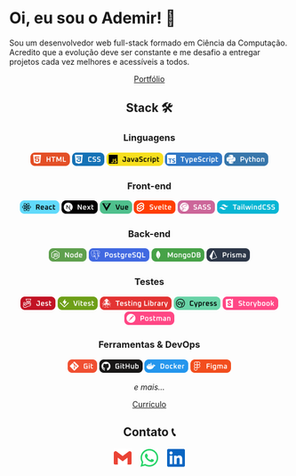 # Oi, eu sou o Ademir! 🙂

Sou um desenvolvedor web full-stack formado em Ciência da Computação. Acredito que a evolução deve ser constante e me desafio a entregar projetos cada vez melhores e acessíveis a todos.

<div align="center">

[Portfólio](https://azganoth.github.io/)

## Stack 🛠️

### Linguagens

![HTML](./Badges/HTML.png)
![CSS](./Badges/CSS.png)
![JavaScript](./Badges/JavaScript.png)
![TypeScript](./Badges/TypeScript.png)
![Python](./Badges/Python.png)

### Front-end

![React](./Badges/React.png)
![Next](./Badges/Next.png)
![Vue](./Badges/Vue.png)
![Svelte](./Badges/Svelte.png)
![SASS](./Badges/SASS.png)
![TailwindCSS](./Badges/TailwindCSS.png)

### Back-end

![Node](./Badges/Node.png)
![PostgreSQL](./Badges/PostgreSQL.png)
![MongoDB](./Badges/MongoDB.png)
![Prisma](./Badges/Prisma.png)

### Testes

![Jest](./Badges/Jest.png)
![Vitest](./Badges/Vitest.png)
![Testing Library](./Badges/Testing_Library.png)
![Cypress](./Badges/Cypress.png)
![Storybook](./Badges/Storybook.png)
![Postman](./Badges/Postman.png)

### Ferramentas & DevOps

![Git](./Badges/Git.png)
![GitHub](./Badges/GitHub.png)
![Docker](./Badges/Docker.png)
![Figma](./Badges/Figma.png)

*e mais...*

[Currículo](https://azganoth.vercel.app/cv.pdf)

## Contato 📞

[![Gmail](./Icons/Gmail.png)](mailto:ademirj.ferreirajunior@gmail.com) &nbsp;&nbsp;
[![Whatsapp](./Icons/Whatsapp.png)](https://wa.me/48991984443) &nbsp;&nbsp;
[![LinkedIn](./Icons/LinkedIn.png)](https://www.linkedin.com/in/ademirjferreirajunior/)

</div>
